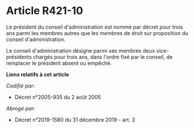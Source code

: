# Article R421-10

Le président du conseil d'administration est nommé par décret pour trois ans parmi les membres autres que les membres de
droit sur proposition du conseil d'administration.

Le conseil d'administration désigne parmi ses membres deux vice-présidents chargés pour trois ans, dans l'ordre fixé par le
conseil, de remplacer le président absent ou empêché.

**Liens relatifs à cet article**

_Codifié par_:

  - Décret n°2005-935 du 2 août 2005

_Abrogé par_:

  - Décret n°2019-1580 du 31 décembre 2019 - art. 3
